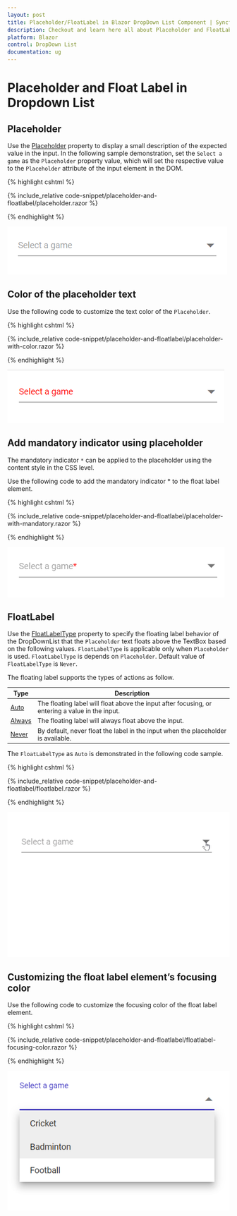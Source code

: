 ```yaml
---
layout: post
title: Placeholder/FloatLabel in Blazor DropDown List Component | Syncfusion
description: Checkout and learn here all about Placeholder and FloatLabel in Syncfusion Blazor DropDown List component and more.
platform: Blazor
control: DropDown List
documentation: ug
---
```


# Placeholder and Float Label in Dropdown List

## Placeholder

Use the [Placeholder](https://help.syncfusion.com/cr/blazor/Syncfusion.Blazor.DropDowns.SfDropDownList-2.html#Syncfusion_Blazor_DropDowns_SfDropDownList_2_Placeholder) property to display a small description of the expected value in the input. In the following sample demonstration, set the `Select a game` as the `Placeholder` property value, which will set the respective value to the `Placeholder` attribute of the input element in the DOM.

{% highlight cshtml %}

{% include_relative code-snippet/placeholder-and-floatlabel/placeholder.razor %}

{% endhighlight %}

![Blazor DropdownList with placeholder](./images/placeholder-and-floatlabel/blazor_dropdown_placeholder.png)

## Color of the placeholder text

Use the following code to customize the text color of the `Placeholder`.

{% highlight cshtml %}

{% include_relative code-snippet/placeholder-and-floatlabel/placeholder-with-color.razor %}

{% endhighlight %}

![Blazor DropdownList with color placeholder](./images/placeholder-and-floatlabel/blazor_dropdown_placeholder-with-color.png)

## Add mandatory indicator using placeholder

The mandatory indicator `*​` can be applied to the placeholder using the content style in the CSS level.

Use the following code to add the mandatory indicator * to the float label element.

{% highlight cshtml %}

{% include_relative code-snippet/placeholder-and-floatlabel/placeholder-with-mandatory.razor %}

{% endhighlight %}

![Blazor DropdownList with mandatory indicator placeholder](./images/placeholder-and-floatlabel/blazor_dropdown_placeholder-with-mandatory.png)

## FloatLabel

Use the [FloatLabelType](https://help.syncfusion.com/cr/blazor/Syncfusion.Blazor.DropDowns.SfDropDownList-2.html#Syncfusion_Blazor_DropDowns_SfDropDownList_2_FloatLabelType) property to specify the floating label behavior of the DropDownList that the `Placeholder` text floats above the TextBox based on the following values. `FloatLabelType` is applicable only when `Placeholder` is used. `FloatLabelType` is depends on `Placeholder`. Default value of `FloatLabelType` is `Never`.

The floating label supports the types of actions as follow.

Type     | Description
------------ | -------------
  [Auto](https://help.syncfusion.com/cr/blazor/Syncfusion.Blazor.Inputs.FloatLabelType.html#Syncfusion_Blazor_Inputs_FloatLabelType_Auto)       | The floating label will float above the input after focusing, or entering a value in the input.
  [Always](https://help.syncfusion.com/cr/blazor/Syncfusion.Blazor.Inputs.FloatLabelType.html#Syncfusion_Blazor_Inputs_FloatLabelType_Always)     | The floating label will always float above the input.
  [Never](https://help.syncfusion.com/cr/blazor/Syncfusion.Blazor.Inputs.FloatLabelType.html#Syncfusion_Blazor_Inputs_FloatLabelType_Never)      | By default, never float the label in the input when the placeholder is available.

The `FloatLabelType` as  `Auto` is demonstrated in the following code sample.

{% highlight cshtml %}

{% include_relative code-snippet/placeholder-and-floatlabel/floatlabel.razor %}

{% endhighlight %}

![Blazor DropdownList with float label](./images/placeholder-and-floatlabel/blazor_dropdown_floatlabel.gif)

## Customizing the float label element’s focusing color

Use the following code to customize the focusing color of the float label element.

{% highlight cshtml %}

{% include_relative code-snippet/placeholder-and-floatlabel/floatlabel-focusing-color.razor %}

{% endhighlight %}

![Blazor DropdownList with float label focusing color](./images/placeholder-and-floatlabel/blazor_dropdown_floatlabel-focusing-color.png)



